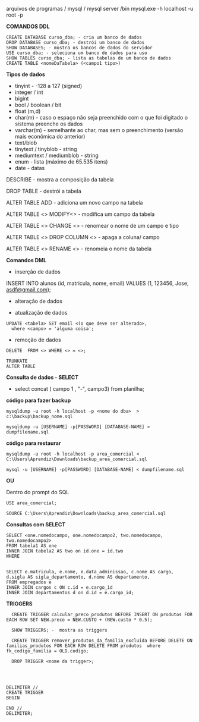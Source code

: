 arquivos de programas / mysql / mysql server /bin mysql.exe -h localhost -u root -p

**COMANDOS DDL**

```
CREATE DATABASE curso_dba; - cria um banco de dados
DROP DATABASE curso_dba; - destrói um banco de dados
SHOW DATABASES; - mostra os bancos de dados do servidor
USE curso_dba; - seleciona um banco de dados para uso
SHOW TABLES curso_dba; - lista as tabelas de um banco de dados
CREATE TABLE <nomeDaTabela> (<campo1 tipo>)
```
**Tipos de dados**

* tinyint - -128 a 127 (signed)
* integer / int
* bigint
* bool / boolean / bit
* float (m,d)
* char(m) - caso o espaço não seja preenchido com o que foi digitado o sistema preenche os dados
* varchar(m) - semelhante ao char, mas sem o preenchimento (versão mais econômica do anterior)
* text/blob
* tinytext / tinyblob - string
* mediumtext / mediumblob - string
* enum - lista (máximo de 65.535 itens)
* date - datas

DESCRIBE - mostra a composição da tabela

DROP TABLE - destrói a tabela

ALTER TABLE <nome da tabela> ADD <campo adicionar> <tipo> - adiciona um novo campo na tabela

ALTER TABLE <> MODIFY<> - modifica um campo da tabela

ALTER TABLE <> CHANGE <> - renomear o nome de um campo e tipo

ALTER TABLE <> DROP COLUMN <> - apaga a coluna/ campo

ALTER TABLE <> RENAME <> - renomeia o nome da tabela



**Comandos DML**

* inserção de dados

INSERT INTO alunos (id, matricula, nome, email) VALUES (1, 123456, Jose, asdf@gmail.com);

* alteração de dados

* atualização de dados
```
UPDATE <tabela> SET email <(o que deve ser alterado>,
  where <campo> = 'alguma coisa';
  ```
* remoção de dados

```
DELETE  FROM <> WHERE <> = <>;

```

```
TRUNKATE
ALTER TABLE 
```
**Consulta de dados - SELECT**
* select concat  ( campo 1 , "-", campo3) from planilha;

**código para fazer backup**
```
mysqldump -u root -h localhost -p <nome do dba>  > c:\backup\backup_nome.sql
  
mysqldump -u [USERNAME] -p[PASSWORD] [DATABASE-NAME] > dumpfilename.sql

```

**código para restaurar**
```
mysqldump -u root -h localhost -p area_comercial < C:\Users\Aprendiz\Downloads\backup_area_comercial.sql

mysql -u [USERNAME] -p[PASSWORD] [DATABASE-NAME] < dumpfilename.sql
```
**OU**

Dentro do prompt do SQL

```
USE area_comercial;

SOURCE C:\Users\Aprendiz\Downloads\backup_area_comercial.sql

```
**Consultas com SELECT**
  
  ```
  SELECT <one.nomedocampo, one.nomedocampo2, two.nomedocampo, two.nomedocampo2>
  FROM tabela1 AS one
  INNER JOIN tabela2 AS two on id.one = id.two
  WHERE 
  
  
  SELECT e.matricula, e.nome, e.data_adminissao, c.nome AS cargo, d.sigla AS sigla_departamento, d.nome AS departamento, 
  FROM empregados e
  INNER JOIN cargos c ON c.id = e.cargo_id
  INNER JOIN departamentos d on d.id = e.cargo_id;
  
```
**TRIGGERS**

```
  CREATE TRIGGER calcular_preco_produtos BEFORE INSERT ON produtos FOR EACH ROW SET NEW.preco = NEW.CUSTO + (NEW.custo * 0.5);
  
  SHOW TRIGGERS; -  mostra as triggers
  
  CREATE TRIGGER remover_produtos_da_familia_excluida BEFORE DELETE ON familias_produtos FOR EACH ROW DELETE FROM produtos  where fk_codigo_familia = OLD.codigo;
  
  DROP TRIGGER <nome da trigger>;
  
  
  
  ```
  ```
  DELIMITER //
  CREATE TRIGGER
  BEGIN 
  
  END //
  DELIMITER;
  ```

